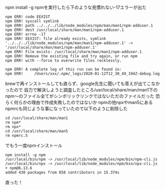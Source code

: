 npm install -g npmを実行したら下のような見慣れない-17エラーが出た

```
npm ERR! code EEXIST
npm ERR! syscall symlink
npm ERR! path ../../../lib/node_modules/npm/man/man1/npm-adduser.1
npm ERR! dest /usr/local/share/man/man1/npm-adduser.1
npm ERR! errno -17
npm ERR! EEXIST: file already exists, symlink '../../../lib/node_modules/npm/man/man1/npm-adduser.1' -> '/usr/local/share/man/man1/npm-adduser.1'
npm ERR! File exists: /usr/local/share/man/man1/npm-adduser.1
npm ERR! Remove the existing file and try again, or run npm
npm ERR! with --force to overwrite files recklessly.

npm ERR! A complete log of this run can be found in:
npm ERR!     /Users/xxx/.npm/_logs/2020-01-12T12_30_49_194Z-debug.log
```

brewで再インストールしても直らず、google先生に聞いても答えが出てこなかったので
自力で解決しようと調査したところ/usr/local/share/man/man1下の
npm〜のファイル全てがシンボリックリンクではないただのファイルだった
恐らく何らかの理由で作成失敗したのではないか
npmの他npxやman5にあるnpmrcも同じような事になっていたので以下のように削除した

```
cd /usr/local/share/man/man1
rm npm*
rm npx*
cd /usr/local/share/man/man5
rm npmrc.5
```
でもう一度npmインストール

```
npm install -g npm
/usr/local/bin/npm -> /usr/local/lib/node_modules/npm/bin/npm-cli.js
/usr/local/bin/npx -> /usr/local/lib/node_modules/npm/bin/npx-cli.js
+ npm@6.13.6
added 430 packages from 858 contributors in 15.374s
```
直った！
